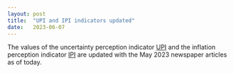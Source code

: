 ```yaml
---
layout: post
title:  "UPI and IPI indicators updated"
date:   2023-06-07
---
```


The values of the uncertainty perception indicator [UPI](https://github.com/JonasRieger/upi) and the inflation perception indicator [IPI](https://github.com/JonasRieger/ipi) are updated with the May 2023 newspaper articles as of today.
